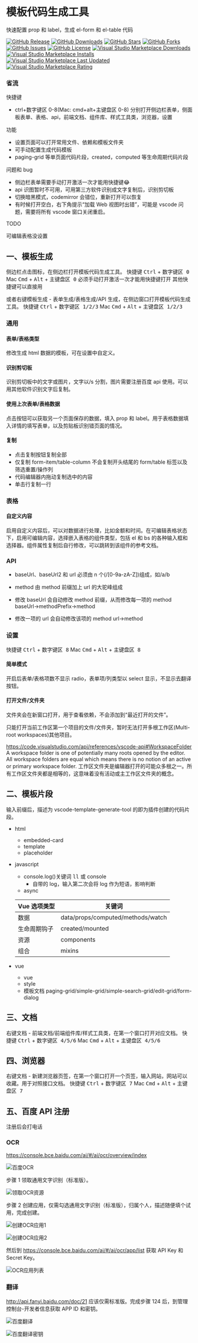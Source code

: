 # 模板代码生成工具

快速配置 prop 和 label，生成 el-form 和 el-table 代码

[![GitHub Release](https://img.shields.io/github/release/jzh2/vscode-template-generate-tool?logo=github)](https://github.com/jzh2/vscode-template-generate-tool)
[![GitHub Downloads](https://img.shields.io/github/downloads/jzh2/vscode-template-generate-tool/total?logo=github)](https://github.com/jzh2/vscode-template-generate-tool)
[![GitHub Stars](https://img.shields.io/github/stars/jzh2/vscode-template-generate-tool?logo=github)](https://github.com/jzh2/vscode-template-generate-tool)
[![GitHub Forks](https://img.shields.io/github/forks/jzh2/vscode-template-generate-tool?logo=github)](https://github.com/jzh2/vscode-template-generate-tool)
[![GitHub Issues](https://img.shields.io/github/issues/jzh2/vscode-template-generate-tool?logo=github)](https://github.com/jzh2/vscode-template-generate-tool)
[![GitHub License](https://img.shields.io/github/license/jzh2/vscode-template-generate-tool?logo=github)](https://github.com/jzh2/vscode-template-generate-tool)
[![Visual Studio Marketplace Downloads](https://img.shields.io/visual-studio-marketplace/d/jzh.vscode-template-generate-tool)](https://github.com/jzh2/vscode-template-generate-tool)
[![Visual Studio Marketplace Installs](https://img.shields.io/visual-studio-marketplace/i/jzh.vscode-template-generate-tool)](https://github.com/jzh2/vscode-template-generate-tool)
[![Visual Studio Marketplace Last Updated](https://img.shields.io/visual-studio-marketplace/last-updated/jzh.vscode-template-generate-tool)](https://github.com/jzh2/vscode-template-generate-tool)
[![Visual Studio Marketplace Rating](https://img.shields.io/visual-studio-marketplace/stars/jzh.vscode-template-generate-tool)](https://github.com/jzh2/vscode-template-generate-tool)

### 省流

快捷键

- ctrl+数字键区 0-8(Mac: cmd+alt+主键盘区 0-8)
  分别打开侧边栏表单，侧面板表单、表格、api，前端文档、组件库、样式工具类，浏览器，设置

功能

- 设置页面可以打开常用文件、依赖和模板文件夹
- 可手动配置生成代码模板
- paging-grid 等单页面代码片段，created，computed 等生命周期代码片段

问题和 bug

- 侧边栏表单需要手动打开激活一次才能用快捷键:joy:
- api 识图暂时不可用，可用第三方软件识别成文字复制后，识别剪切板
- 切换暗黑模式，codemirror 会错位，重新打开可以恢复
- 有时候打开空白，右下角提示“加载 Web 视图时出错”，可能是 vscode 问题，需要将所有 vscode 窗口关闭重启。

TODO

可编辑表格没设置

## 一、模板生成

侧边栏点击图标，在侧边栏打开模板代码生成工具。
快捷键 <kbd>Ctrl</kbd> + <kbd>数字键区 0</kbd>
Mac <kbd>Cmd</kbd> + <kbd>Alt</kbd> + <kbd>主键盘区 0</kbd>
必须手动打开激活一次才能用快捷键打开
其他快捷键可以直接用

或者右键模板生成 - 表单生成/表格生成/API 生成，在侧边窗口打开模板代码生成工具。
快捷键 <kbd>Ctrl</kbd> + <kbd>数字键区 1/2/3</kbd>
Mac <kbd>Cmd</kbd> + <kbd>Alt</kbd> + <kbd>主键盘区 1/2/3</kbd>

### 通用

#### 表单/表格类型

修改生成 html 数据的模板，可在设置中自定义。

#### 识别剪切板

识别剪切板中的文字或图片，文字以/s 分割，图片需要注册百度 api 使用。可以用其他软件识别文字后复制。

#### 使用上次表单/表格数据

点击按钮可以获取另一个页面保存的数据，填入 prop 和 label。用于表格数据填入详情的填写表单，以及剪贴板识别错页面的情况。

#### 复制

- 点击复制按钮复制全部
- 仅复制 form-item/table-column 不会复制开头结尾的 form/table 标签以及筛选重置/操作列
- 代码编辑器内拖动复制选中的内容
- 单击行复制一行

### 表格

#### 自定义内容

启用自定义内容后，可以对数据进行处理，比如金额和时间。在可编辑表格状态下，启用可编辑内容，选择嵌入表格的组件类型，包括 el 和 bs 的各种输入框和选择器。组件属性复制后自行修改，可以跳转到该组件的参考文档。

### API

- baseUrl、baseUrl2 和 url 必须由 n 个(/[0-9a-zA-Z])组成，如/a/b

- method 由 method 前缀加上 url 的大驼峰组成

- 修改 baseUrl 会自动修改 method 前缀，从而修改每一项的 method
  baseUrl->methodPrefix->method

- 修改一项的 url 会自动修改该项的 method
  url->method

### 设置

快捷键 <kbd>Ctrl</kbd> + <kbd>数字键区 8</kbd>
Mac <kbd>Cmd</kbd> + <kbd>Alt</kbd> + <kbd>主键盘区 8</kbd>

#### 简单模式

开启后表单/表格项数不显示 radio，表单项/列类型以 select 显示，不显示去翻译按钮。

#### 打开文件/文件夹

文件夹会在新窗口打开，用于查看依赖，不会添加到“最近打开的文件”。

只能打开当前工作区第一个项目的文件/文件夹，暂时无法打开多根工作区(Multi-root workspaces)其他项目。

https://code.visualstudio.com/api/references/vscode-api#WorkspaceFolder
A workspace folder is one of potentially many roots opened by the editor. All workspace folders are equal which means there is no notion of an active or primary workspace folder.
工作区文件夹是编辑器打开的可能众多根之一。所有工作区文件夹都是相等的，这意味着没有活动或主工作区文件夹的概念。

## 二、模板片段

输入前缀后，描述为 vscode-template-generate-tool 的即为插件创建的代码片段。

- html

  - embedded-card
  - template
  - placeholder

- javascript

  - console.log()关键词 <kbd>l</kbd><kbd>l</kbd> 或 console
    - 自带的 log，输入第二次会将 log 作为短语，影响判断
  - async

  | Vue 选项类型 | 关键词                            |
  | ------------ | --------------------------------- |
  | 数据         | data/props/computed/methods/watch |
  | 生命周期钩子 | created/mounted                   |
  | 资源         | components                        |
  | 组合         | mixins                            |

- vue
  - vue
  - style
  - 模板文档 paging-grid/simple-grid/simple-search-grid/edit-grid/form-dialog

## 三、文档

右键文档 - 前端文档/前端组件库/样式工具类，在第一个窗口打开对应文档。
快捷键 <kbd>Ctrl</kbd> + <kbd>数字键区 4/5/6</kbd>
Mac <kbd>Cmd</kbd> + <kbd>Alt</kbd> + <kbd>主键盘区 4/5/6</kbd>

## 四、浏览器

右键文档 - 新建浏览器页签，在第一个窗口打开一个页签，输入网站，网站可以收藏。用于对照接口文档。
快捷键 <kbd>Ctrl</kbd> + <kbd>数字键区 7</kbd>
Mac <kbd>Cmd</kbd> + <kbd>Alt</kbd> + <kbd>主键盘区 7</kbd>

## 五、百度 API 注册

注册后会打电话

### OCR

https://console.bce.baidu.com/ai/#/ai/ocr/overview/index

![百度OCR](images/百度OCR.png)

步骤 1 领取通用文字识别（标准版）。

![领取OCR资源](images/领取OCR资源.png)

步骤 2 创建应用，仅需勾选通用文字识别（标准版），归属个人，描述随便填个试用，完成创建。

![创建OCR应用1](images/创建OCR应用1.png)

![创建OCR应用2](images/创建OCR应用2.png)

然后到 https://console.bce.baidu.com/ai/#/ai/ocr/app/list 获取 API Key 和 Secret Key。

![OCR应用列表](images/OCR应用列表.png)

### 翻译

http://api.fanyi.baidu.com/doc/21 应该仅需标准版。完成步骤 124 后，到管理控制台-开发者信息获取 APP ID 和密钥。

![百度翻译](images/百度翻译.png)

![百度翻译密钥](images/百度翻译密钥.png)
